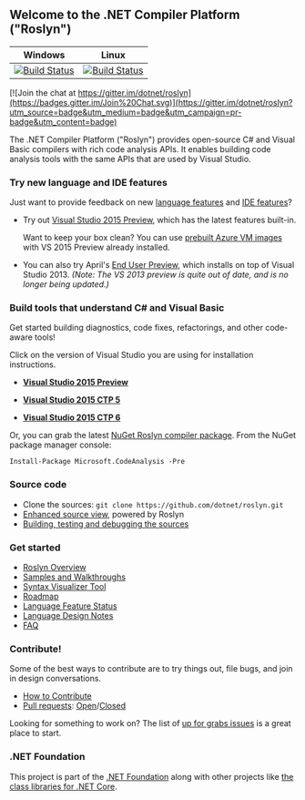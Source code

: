 ## Welcome to the .NET Compiler Platform ("Roslyn")

|Windows|Linux|
|:-:|:-:|
|[![Build Status](http://dotnet-ci.cloudapp.net/job/dotnet_roslyn_windows/badge/icon)](http://dotnet-ci.cloudapp.net/job/dotnet_roslyn_windows/)|[![Build Status](http://dotnet-ci.cloudapp.net/job/dotnet_roslyn_linux/badge/icon)](http://dotnet-ci.cloudapp.net/job/dotnet_roslyn_linux/)|

[![Join the chat at https://gitter.im/dotnet/roslyn](https://badges.gitter.im/Join%20Chat.svg)](https://gitter.im/dotnet/roslyn?utm_source=badge&utm_medium=badge&utm_campaign=pr-badge&utm_content=badge)


The .NET Compiler Platform ("Roslyn") provides open-source C# and Visual Basic compilers 
with rich code analysis APIs.  It enables building code analysis tools with the same APIs 
that are used by Visual Studio.

### Try new language and IDE features

Just want to provide feedback on new [language features](https://github.com/dotnet/roslyn/wiki/Languages-features-in-C%23-6-and-VB-14) 
and [IDE features](http://blogs.msdn.com/b/visualstudio/archive/2014/11/12/the-c-and-visual-basic-code-focused-ide-experience.aspx)? 

* Try out [Visual Studio 2015 Preview](http://www.visualstudio.com/en-us/downloads/visual-studio-2015-downloads-vs), 
which has the latest features built-in.

    Want to keep your box clean? You can use 
[prebuilt Azure VM images](http://blogs.msdn.com/b/visualstudioalm/archive/2014/06/04/visual-studio-14-ctp-now-available-in-the-virtual-machine-azure-gallery.aspx) 
with VS 2015 Preview already installed.

* You can also try April's [End User Preview](http://go.microsoft.com/fwlink/?LinkId=394641), 
which installs on top of Visual Studio 2013. *(Note: The VS 2013 preview is quite out of date, and is no longer being updated.)*

### Build tools that understand C# and Visual Basic

Get started building diagnostics, code fixes, refactorings, and other code-aware tools!

Click on the version of Visual Studio you are using for installation instructions.

- [**Visual Studio 2015 Preview**](https://github.com/dotnet/roslyn/wiki/Getting-Started-on-Visual-Studio-2015-Preview)

- [**Visual Studio 2015 CTP 5**](https://github.com/dotnet/roslyn/wiki/Getting-Started-on-Visual-Studio-2015-CTP-5)

- [**Visual Studio 2015 CTP 6**](https://github.com/dotnet/roslyn/wiki/Getting-Started-on-Visual-Studio-2015-CTP-6)

Or, you can grab the latest [NuGet Roslyn compiler package](http://www.nuget.org/packages/Microsoft.CodeAnalysis). 
From the NuGet package manager console:

    Install-Package Microsoft.CodeAnalysis -Pre

### Source code

* Clone the sources: `git clone https://github.com/dotnet/roslyn.git`
* [Enhanced source view](http://source.roslyn.io/), powered by Roslyn 
* [Building, testing and debugging the sources](https://github.com/dotnet/roslyn/wiki/Building%20Testing%20and%20Debugging)

### Get started

* [Roslyn Overview](https://github.com/dotnet/roslyn/wiki/Roslyn%20Overview) 
* [Samples and Walkthroughs](https://github.com/dotnet/roslyn/wiki/Samples-and-Walkthroughs)
* [Syntax Visualizer Tool](https://github.com/dotnet/roslyn/wiki/Syntax%20Visualizer)
* [Roadmap](https://github.com/dotnet/roslyn/wiki/Roadmap) 
* [Language Feature Status](https://github.com/dotnet/roslyn/wiki/Languages-features-in-C%23-6-and-VB-14)
* [Language Design Notes](https://github.com/dotnet/roslyn/issues?q=label%3A%22Design+Notes%22+)
* [FAQ](https://github.com/dotnet/roslyn/wiki/FAQ)

### Contribute!

Some of the best ways to contribute are to try things out, file bugs, and join in design conversations. 

* [How to Contribute](https://github.com/dotnet/roslyn/wiki/Contributing-Code)
* [Pull requests](https://github.com/dotnet/roslyn/pulls): [Open](https://github.com/dotnet/roslyn/pulls?q=is%3Aopen+is%3Apr)/[Closed](https://github.com/dotnet/roslyn/pulls?q=is%3Apr+is%3Aclosed)

Looking for something to work on? The list of [up for grabs issues](https://github.com/dotnet/roslyn/issues?q=is%3Aopen+is%3Aissue+label%3A%22Up+for+Grabs%22) is a great place to start.

### .NET Foundation

This project is part of the [.NET Foundation](http://www.dotnetfoundation.org/projects) along with other
projects like [the class libraries for .NET Core](https://github.com/dotnet/corefx/).
